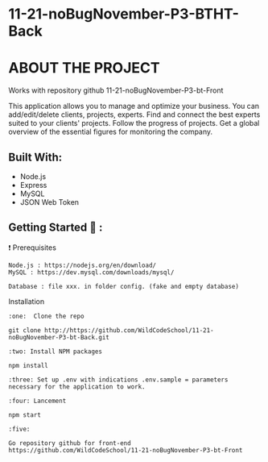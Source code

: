 # 11-21-noBugNovember-P3-BTHT-Back

# ABOUT THE PROJECT

Works with repository github 11-21-noBugNovember-P3-bt-Front

This application allows you to manage and optimize your business. You can add/edit/delete clients, projects, experts. Find and connect the best experts suited to your clients' projects. Follow the progress of projects. Get a global overview of the essential figures for monitoring the company. 
  

## Built With:

   -  Node.js 
   -  Express
   -  MySQL
   -  JSON Web Token


## Getting Started 🚀 : 

   ❗️ Prerequisites
    
    Node.js : https://nodejs.org/en/download/
    MySQL : https://dev.mysql.com/downloads/mysql/
    
    Database : file xxx. in folder config. (fake and empty database)
    
    
   Installation
  
    :one:  Clone the repo 
    
    git clone http://https://github.com/WildCodeSchool/11-21-noBugNovember-P3-bt-Back.git 
    
    :two: Install NPM packages
    
    npm install
    
    :three: Set up .env with indications .env.sample = parameters necessary for the application to work.
    
    :four: Lancement 
    
    npm start
    
    :five: 
    
    Go repository github for front-end https://github.com/WildCodeSchool/11-21-noBugNovember-P3-bt-Front
